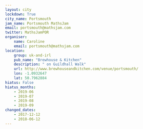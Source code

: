 ```yaml
---
layout: city                                           
lockdown: True
city_name: Portsmouth                                                               
jam_name: Portsmouth MathsJam
email: portsmouth@mathsjam.com
twitter: MathsJamPOR
organiser:
    name: Caroline
    email: portsmouth@mathsjam.com
location:
    group: uk-and-irl
    pub_name: "Brewhouse & Kitchen"
    description: " on Guildhall Walk"
    url: http://www.brewhouseandkitchen.com/venue/portsmouth/
    lon: -1.0932647
    lat: 50.7962884
hiatus: False
hiatus_months:
    - 2019-06
    - 2019-07
    - 2019-08
    - 2019-09
changed_dates:
    - 2017-12-12
    - 2018-06-12
---
```


